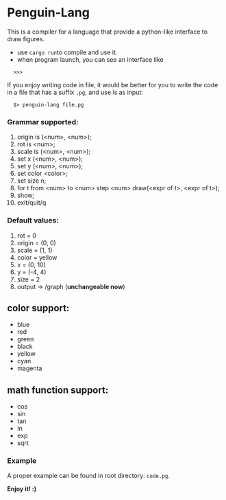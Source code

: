 # Penguin-Lang

This is a compiler for a language that provide a python-like interface to draw figures.

- use `cargo run`to compile and use it.
- when program launch, you can see an interface like

```shell
  >>>
```

If you enjoy writing code in file, it would be better for you to write the code in a file that has a suffix `.pg`, and
use is as input:

```shell
  $> penguin-lang file.pg
```

### Grammar supported:

1. origin is (\<num>, \<num>);
2. rot is \<num>;
3. scale is (\<num>, \<num>);
4. set x (\<num>, \<num>);
5. set y (\<num>, \<num>);
6. set color \<color\>;
7. set size n;
8. for t from \<num> to \<num> step \<num> draw(\<expr of t>, \<expr of t>);
9. show;
10. exit/quit/q

### Default values:
1. rot = 0
2. origin = (0, 0)
3. scale = (1, 1)
4. color = yellow
5. x = (0, 10)
6. y = (-4, 4)
7. size = 2
8. output -> /graph (**unchangeable now**)

## color support:
- blue
- red
- green
- black
- yellow
- cyan
- magenta

## math function support:
- cos
- sin
- tan
- ln
- exp
- sqrt

### Example
A proper example can be found in root directory: `code.pg`.

**Enjoy it! :)**


